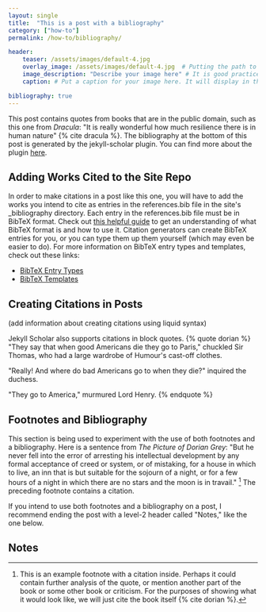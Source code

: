 ```yaml
---
layout: single
title:  "This is a post with a bibliography"
category: ["how-to"]
permalink: /how-to/bibliography/

header:
    teaser: /assets/images/default-4.jpg
    overlay_image: /assets/images/default-4.jpg  # Putting the path to an image here will replace the header image.
    image_description: "Describe your image here" # It is good practice to include an image desription as alt text.
    caption: # Put a caption for your image here. It will display in the bottom right corner of the image.

bibliography: true
---
```


This post contains quotes from books that are in the public domain, such as this one from *Dracula*: "It is really wonderful how much resilience there is in human nature" {% cite dracula %}. The bibliography at the bottom of this post is generated by the jekyll-scholar plugin. You can find more about the plugin [here](https://github.com/inukshuk/jekyll-scholar). 

## Adding Works Cited to the Site Repo

In order to make citations in a post like this one, you will have to add the works you intend to cite as entries in the references.bib file in the site's _bibliography directory. Each entry in the references.bib file must be in BibTeX format. Check out [this helpful guide](https://www.bibtex.com/g/bibtex-format/) to get an understanding of what BibTeX format is and how to use it. Citation generators can create BibTeX entries for you, or you can type them up them yourself (which may even be easier to do). For more information on BibTeX entry types and templates, check out these links:
- [BibTeX Entry Types](https://www.bibtex.com/e/entry-types/)
- [BibTeX Templates](https://www.bibtex.com/format/#templates)

## Creating Citations in Posts

(add information about creating citations using liquid syntax)

Jekyll Scholar also supports citations in block quotes.
{% quote dorian %}
"They say that when good Americans die they go to Paris," chuckled Sir Thomas, who had a large wardrobe of Humour's cast-off clothes.

"Really! And where do bad Americans go to when they die?" inquired the duchess.

"They go to America," murmured Lord Henry.
{% endquote %}

## Footnotes and Bibliography

This section is being used to experiment with the use of both footnotes and a bibliography. Here is a sentence from *The Picture of Dorian Grey*: "But he never fell into the error of arresting his intellectual development by any formal acceptance of creed or system, or of mistaking, for a house in which to live, an inn that is but suitable for the sojourn of a night, or for a few hours of a night in which there are no stars and the moon is in travail." [^1] The preceding footnote contains a citation.

[^1]: This is an example footnote with a citation inside. Perhaps it could contain further analysis of the quote, or mention another part of the book or some other book or criticism. For the purposes of showing what it would look like, we will just cite the book itself {% cite dorian %}.

If you intend to use both footnotes and a bibliography on a post, I recommend ending the post with a level-2 header called "Notes," like the one below.

## Notes